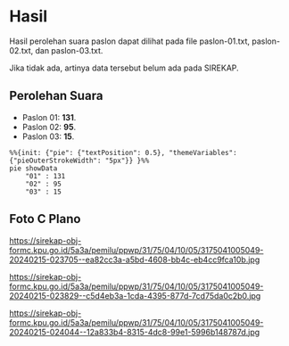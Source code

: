# Hasil

Hasil perolehan suara paslon dapat dilihat pada file paslon-01.txt, paslon-02.txt, dan paslon-03.txt.

Jika tidak ada, artinya data tersebut belum ada pada SIREKAP.

## Perolehan Suara

 * Paslon 01: **131**.
 * Paslon 02: **95**.
 * Paslon 03: **15**.

```mermaid
%%{init: {"pie": {"textPosition": 0.5}, "themeVariables": {"pieOuterStrokeWidth": "5px"}} }%%
pie showData
    "01" : 131
    "02" : 95
    "03" : 15
```
## Foto C Plano

https://sirekap-obj-formc.kpu.go.id/5a3a/pemilu/ppwp/31/75/04/10/05/3175041005049-20240215-023705--ea82cc3a-a5bd-4608-bb4c-eb4cc9fca10b.jpg

https://sirekap-obj-formc.kpu.go.id/5a3a/pemilu/ppwp/31/75/04/10/05/3175041005049-20240215-023829--c5d4eb3a-1cda-4395-877d-7cd75da0c2b0.jpg

https://sirekap-obj-formc.kpu.go.id/5a3a/pemilu/ppwp/31/75/04/10/05/3175041005049-20240215-024044--12a833b4-8315-4dc8-99e1-5996b148787d.jpg
